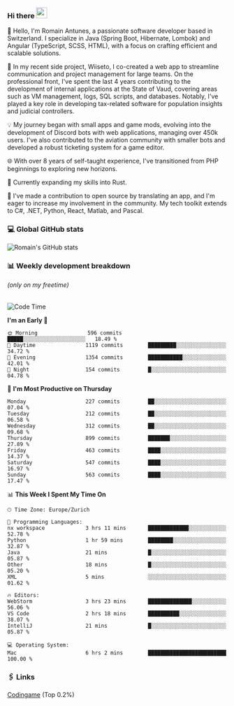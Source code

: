 ### Hi there <img src="https://media.giphy.com/media/hvRJCLFzcasrR4ia7z/giphy.gif" width="25px" height="25px">

👋 Hello, I'm Romain Antunes, a passionate software developer based in Switzerland. I specialize in Java (Spring Boot, Hibernate, Lombok) and Angular (TypeScript, SCSS, HTML), with a focus on crafting efficient and scalable solutions.

🚀 In my recent side project, Wiiseto, I co-created a web app to streamline communication and project management for large teams. On the professional front, I've spent the last 4 years contributing to the development of internal applications at the State of Vaud, covering areas such as VM management, logs, SQL scripts, and databases. Notably, I've played a key role in developing tax-related software for population insights and judicial controllers.

💡 My journey began with small apps and game mods, evolving into the development of Discord bots with web applications, managing over 450k users. I've also contributed to the aviation community with smaller bots and developed a robust ticketing system for a game editor.

🌐 With over 8 years of self-taught experience, I've transitioned from PHP beginnings to exploring new horizons.

🌱 Currently expanding my skills into Rust.

🤝 I've made a contribution to open source by translating an app, and I'm eager to increase my involvement in the community. My tech toolkit extends to C#, .NET, Python, React, Matlab, and Pascal.



### 💻 Global GitHub stats
![Romain's GitHub stats](https://github-readme-streak-stats.herokuapp.com/?user=romainantunes&theme=dark)


### 📊 Weekly development breakdown 
###### *(only on my freetime)*

<!--START_SECTION:wakastats-->
![Code Time](http://img.shields.io/badge/Code%20Time-1%2C635%20hrs%204%20mins-blue)

**I'm an Early 🐤** 

```text
🌞 Morning                596 commits         █████░░░░░░░░░░░░░░░░░░░░   18.49 % 
🌆 Daytime                1119 commits        █████████░░░░░░░░░░░░░░░░   34.72 % 
🌃 Evening                1354 commits        ███████████░░░░░░░░░░░░░░   42.01 % 
🌙 Night                  154 commits         █░░░░░░░░░░░░░░░░░░░░░░░░   04.78 % 
```
📅 **I'm Most Productive on Thursday** 

```text
Monday                   227 commits         ██░░░░░░░░░░░░░░░░░░░░░░░   07.04 % 
Tuesday                  212 commits         ██░░░░░░░░░░░░░░░░░░░░░░░   06.58 % 
Wednesday                312 commits         ██░░░░░░░░░░░░░░░░░░░░░░░   09.68 % 
Thursday                 899 commits         ███████░░░░░░░░░░░░░░░░░░   27.89 % 
Friday                   463 commits         ████░░░░░░░░░░░░░░░░░░░░░   14.37 % 
Saturday                 547 commits         ████░░░░░░░░░░░░░░░░░░░░░   16.97 % 
Sunday                   563 commits         ████░░░░░░░░░░░░░░░░░░░░░   17.47 % 
```


📊 **This Week I Spent My Time On** 

```text
🕑︎ Time Zone: Europe/Zurich

💬 Programming Languages: 
nx workspace             3 hrs 11 mins       █████████████░░░░░░░░░░░░   52.78 % 
Python                   1 hr 59 mins        ████████░░░░░░░░░░░░░░░░░   32.87 % 
Java                     21 mins             █░░░░░░░░░░░░░░░░░░░░░░░░   05.87 % 
Other                    18 mins             █░░░░░░░░░░░░░░░░░░░░░░░░   05.20 % 
XML                      5 mins              ░░░░░░░░░░░░░░░░░░░░░░░░░   01.62 % 

🔥 Editors: 
WebStorm                 3 hrs 23 mins       ██████████████░░░░░░░░░░░   56.06 % 
VS Code                  2 hrs 18 mins       ██████████░░░░░░░░░░░░░░░   38.07 % 
IntelliJ                 21 mins             █░░░░░░░░░░░░░░░░░░░░░░░░   05.87 % 

💻 Operating System: 
Mac                      6 hrs 2 mins        █████████████████████████   100.00 % 
```


<!--END_SECTION:wakastats-->

### 🖇 Links

[Codingame](https://www.codingame.com/profile/defc3ee5279aecc1bb6114e1f994ea9b3325423) (Top 0.2%)
